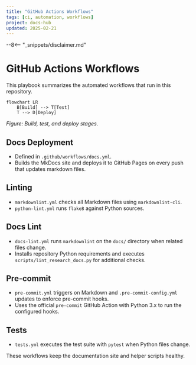 ```yaml
---
title: "GitHub Actions Workflows"
tags: [ci, automation, workflows]
project: docs-hub
updated: 2025-02-21
---
```


--8<-- "_snippets/disclaimer.md"

# GitHub Actions Workflows

This playbook summarizes the automated workflows that run in this repository.

```mermaid
flowchart LR
    B[Build] --> T[Test]
    T --> D[Deploy]
```

*Figure: Build, test, and deploy stages.*

## Docs Deployment

- Defined in `.github/workflows/docs.yml`.
- Builds the MkDocs site and deploys it to GitHub Pages on every push that updates markdown files.

## Linting

- `markdownlint.yml` checks all Markdown files using `markdownlint-cli`.
- `python-lint.yml` runs `flake8` against Python sources.

## Docs Lint

- `docs-lint.yml` runs `markdownlint` on the `docs/` directory when related files change.
- Installs repository Python requirements and executes `scripts/lint_research_docs.py` for additional checks.

## Pre-commit

- `pre-commit.yml` triggers on Markdown and `.pre-commit-config.yml` updates to enforce pre-commit hooks.
- Uses the official `pre-commit` GitHub Action with Python 3.x to run the configured hooks.

## Tests

- `tests.yml` executes the test suite with `pytest` when Python files change.

These workflows keep the documentation site and helper scripts healthy.
